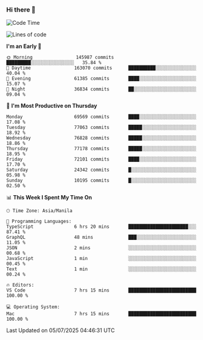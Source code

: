### Hi there 👋

<!--START_SECTION:waka-->
![Code Time](http://img.shields.io/badge/Code%20Time-6%2C097%20hrs%2045%20mins-blue)

![Lines of code](https://img.shields.io/badge/From%20Hello%20World%20I%27ve%20Written-141.1%20million%20lines%20of%20code-blue)

**I'm an Early 🐤** 

```text
🌞 Morning                145987 commits      █████████░░░░░░░░░░░░░░░░   35.84 % 
🌆 Daytime                163070 commits      ██████████░░░░░░░░░░░░░░░   40.04 % 
🌃 Evening                61385 commits       ████░░░░░░░░░░░░░░░░░░░░░   15.07 % 
🌙 Night                  36834 commits       ██░░░░░░░░░░░░░░░░░░░░░░░   09.04 % 
```
📅 **I'm Most Productive on Thursday** 

```text
Monday                   69569 commits       ████░░░░░░░░░░░░░░░░░░░░░   17.08 % 
Tuesday                  77063 commits       █████░░░░░░░░░░░░░░░░░░░░   18.92 % 
Wednesday                76828 commits       █████░░░░░░░░░░░░░░░░░░░░   18.86 % 
Thursday                 77178 commits       █████░░░░░░░░░░░░░░░░░░░░   18.95 % 
Friday                   72101 commits       ████░░░░░░░░░░░░░░░░░░░░░   17.70 % 
Saturday                 24342 commits       █░░░░░░░░░░░░░░░░░░░░░░░░   05.98 % 
Sunday                   10195 commits       █░░░░░░░░░░░░░░░░░░░░░░░░   02.50 % 
```


📊 **This Week I Spent My Time On** 

```text
🕑︎ Time Zone: Asia/Manila

💬 Programming Languages: 
TypeScript               6 hrs 20 mins       ██████████████████████░░░   87.41 % 
GraphQL                  48 mins             ███░░░░░░░░░░░░░░░░░░░░░░   11.05 % 
JSON                     2 mins              ░░░░░░░░░░░░░░░░░░░░░░░░░   00.68 % 
JavaScript               1 min               ░░░░░░░░░░░░░░░░░░░░░░░░░   00.45 % 
Text                     1 min               ░░░░░░░░░░░░░░░░░░░░░░░░░   00.24 % 

🔥 Editors: 
VS Code                  7 hrs 15 mins       █████████████████████████   100.00 % 

💻 Operating System: 
Mac                      7 hrs 15 mins       █████████████████████████   100.00 % 
```


 Last Updated on 05/07/2025 04:46:31 UTC
<!--END_SECTION:waka-->


<!--
**rad182/rad182** is a ✨ _special_ ✨ repository because its `README.md` (this file) appears on your GitHub profile.

Here are some ideas to get you started:

- 🔭 I’m currently working on ...
- 🌱 I’m currently learning ...
- 👯 I’m looking to collaborate on ...
- 🤔 I’m looking for help with ...
- 💬 Ask me about ...
- 📫 How to reach me: ...
- 😄 Pronouns: ...
- ⚡ Fun fact: ...
-->
